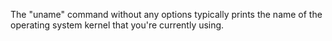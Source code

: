 The "uname" command without any options typically prints the name of the operating system kernel that you're currently using.


